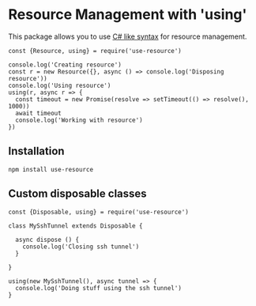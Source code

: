 # Resource Management with 'using'

This package allows you to use [C# like syntax] for resource management.

[C# like syntax]:https://msdn.microsoft.com/en-us/library/yh598w02.aspx

```es2016
const {Resource, using} = require('use-resource')

console.log('Creating resource')
const r = new Resource({}, async () => console.log('Disposing resource'))
console.log('Using resource')
using(r, async r => {
  const timeout = new Promise(resolve => setTimeout(() => resolve(), 1000))
  await timeout
  console.log('Working with resource')
})
```

## Installation

`npm install use-resource`


## Custom disposable classes

```es2016
const {Disposable, using} = require('use-resource')

class MySshTunnel extends Disposable {

  async dispose () {
    console.log('Closing ssh tunnel')
  }

}

using(new MySshTunnel(), async tunnel => {
  console.log('Doing stuff using the ssh tunnel')
}
```
